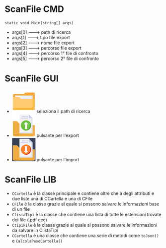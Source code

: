 # ScanFile CMD

```
static void Main(string[] args)
```
- args[0] ---> path di ricerca
- args[1] ---> tipo file export
- args[2] ---> nome file export
- args[3] ---> percorso file export
- args[4] ---> percorso 1° file di confronto
- args[5] ---> percorso 2° file di confronto


# ScanFile GUI
- <img src="ScanFileGUI/ScanFile/file.png" width="75" height="75"> seleziona il path di ricerca
- <img src="ScanFileGUI/ScanFile/export.png" width="75" height="75"> pulsante per l'export
- <img src="ScanFileGUI/ScanFile/import.png" width="75" height="75"> pulsante per l'import


# ScanFile LIB
- `CCartella` è la classe principale e contiene oltre che a degli attributi e due liste una di CCartella e una di CFile
- `CFile` è la classe grazie al quale si possono salvare le informazioni base di un file
- `ClistaTipi` è la classe che contiene una lista di tutte le estensioni trovate dei file (.pdf ecc)
- `CtipiFile` è la classe grazie al quale si possono salvare le informazioni da salvare in ClistaTipi
- `CCartella` è una classe che contiene una serie di metodi come `toJson()` e `CalcolaPesoCartella()`
